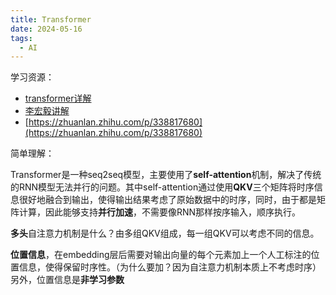```yaml
---
title: Transformer
date: 2024-05-16
tags:
  - AI
---
```




学习资源：
- [transformer详解](https://jalammar.github.io/illustrated-transformer/)
- [李宏毅讲解](https://www.youtube.com/watch?v=ugWDIIOHtPA&list=PLJV_el3uVTsOK_ZK5L0Iv_EQoL1JefRL4&index=61)
- [https://zhuanlan.zhihu.com/p/338817680](https://zhuanlan.zhihu.com/p/338817680)

简单理解：

Transformer是一种seq2seq模型，主要使用了**self-attention**机制，解决了传统的RNN模型无法并行的问题。其中self-attention通过使用**QKV**三个矩阵将时序信息很好地融合到输出，使得输出结果考虑了原始数据中的时序，同时，由于都是矩阵计算，因此能够支持**并行加速**，不需要像RNN那样按序输入，顺序执行。

**多头**自注意力机制是什么？由多组QKV组成，每一组QKV可以考虑不同的信息。

**位置信息**，在embedding层后需要对输出向量的每个元素加上一个人工标注的位置信息，使得保留时序性。（为什么要加？因为自注意力机制本质上不考虑时序）另外，位置信息是**非学习参数**
